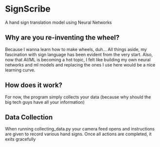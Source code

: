 # SignScribe
A hand sign translation model using Neural Networks

## Why are you re-inventing the wheel?

Because I wanna learn how to make wheels, duh... All things aside, my fascination with sign language has been evident from the very start. Also, now that AI/ML is becoming a hot topic, I felt like building my own neural networks and ml models and replacing the ones I use here would be a nice learning curve.

## How does it work?

For now, the program simply collects your data (because why should the big tech guys have all your information)

## Data Collection

When running collecting_data.py your camera feed opens and instructions are given to record various hand signs. Once all actions are completed, it exits gracefully
